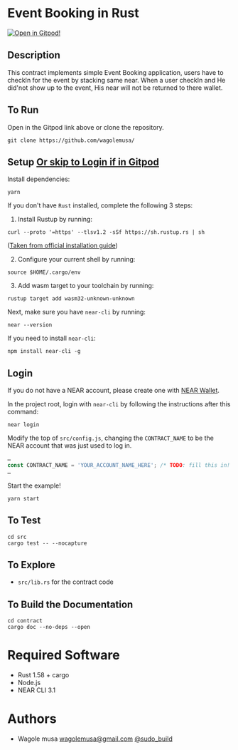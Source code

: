 Event Booking in Rust
=================================

[![Open in Gitpod!](https://gitpod.io/button/open-in-gitpod.svg)](https://gitpod.io/#https://github.com/near-examples/rust-counter)

<!-- MAGIC COMMENT: DO NOT DELETE! Everything above this line is hidden on NEAR Examples page -->

## Description

This contract implements simple Event Booking application, users have to checkIn for the event by stacking same near.
When a user checkIn and He did'not show up to the event, His near will not be returned to there wallet.


## To Run
Open in the Gitpod link above or clone the repository.

```
git clone https://github.com/wagolemusa/
```


## Setup [Or skip to Login if in Gitpod](#login)
Install dependencies:

```
yarn
```

If you don't have `Rust` installed, complete the following 3 steps:

1) Install Rustup by running:

```
curl --proto '=https' --tlsv1.2 -sSf https://sh.rustup.rs | sh
```

([Taken from official installation guide](https://www.rust-lang.org/tools/install))

2) Configure your current shell by running:

```
source $HOME/.cargo/env
```

3) Add wasm target to your toolchain by running:

```
rustup target add wasm32-unknown-unknown
```

Next, make sure you have `near-cli` by running:

```
near --version
```

If you need to install `near-cli`:

```
npm install near-cli -g
```

## Login
If you do not have a NEAR account, please create one with [NEAR Wallet](https://wallet.testnet.near.org).

In the project root, login with `near-cli` by following the instructions after this command:

```
near login
```

Modify the top of `src/config.js`, changing the `CONTRACT_NAME` to be the NEAR account that was just used to log in.

```javascript
…
const CONTRACT_NAME = 'YOUR_ACCOUNT_NAME_HERE'; /* TODO: fill this in! */
…
```

Start the example!

```
yarn start
```

## To Test

```
cd src
cargo test -- --nocapture
```

## To Explore

- `src/lib.rs` for the contract code


## To Build the Documentation

```
cd contract
cargo doc --no-deps --open
```


# Required Software
- Rust 1.58 + cargo
- Node.js
- NEAR CLI 3.1

# Authors

- Wagole musa <wagolemusa@gmail.com> [@sudo_build](https://twitter.com/refugewize)
